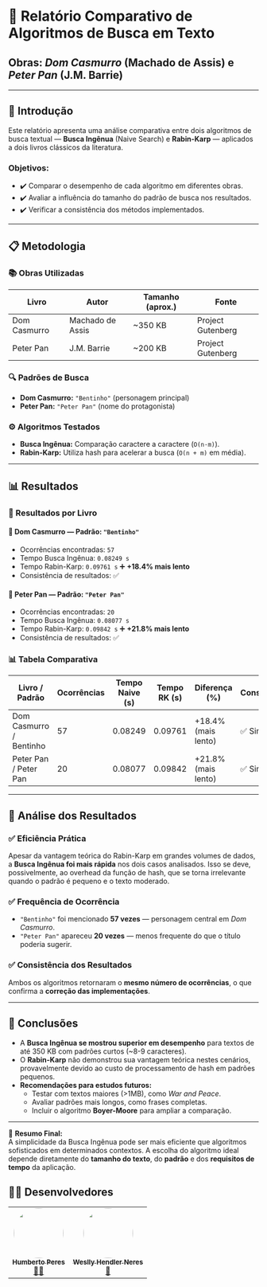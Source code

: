 # 📘 Relatório Comparativo de Algoritmos de Busca em Texto  
## Obras: *Dom Casmurro* (Machado de Assis) e *Peter Pan* (J.M. Barrie)

---

## 📌 Introdução

Este relatório apresenta uma análise comparativa entre dois algoritmos de busca textual — **Busca Ingênua** (Naive Search) e **Rabin-Karp** — aplicados a dois livros clássicos da literatura.

### Objetivos:
- ✔️ Comparar o desempenho de cada algoritmo em diferentes obras.
- ✔️ Avaliar a influência do tamanho do padrão de busca nos resultados.
- ✔️ Verificar a consistência dos métodos implementados.

---

## 📋 Metodologia

### 📚 Obras Utilizadas

| Livro         | Autor            | Tamanho (aprox.) | Fonte               |
|---------------|------------------|------------------|---------------------|
| Dom Casmurro  | Machado de Assis | ~350 KB          | Project Gutenberg   |
| Peter Pan     | J.M. Barrie      | ~200 KB          | Project Gutenberg   |

### 🔍 Padrões de Busca

- **Dom Casmurro:** `"Bentinho"` (personagem principal)
- **Peter Pan:** `"Peter Pan"` (nome do protagonista)

### ⚙️ Algoritmos Testados

- **Busca Ingênua:** Comparação caractere a caractere (`O(n·m)`).
- **Rabin-Karp:** Utiliza hash para acelerar a busca (`O(n + m)` em média).

---

## 📊 Resultados

### 🔎 Resultados por Livro

#### 📖 Dom Casmurro — Padrão: `"Bentinho"`  
- Ocorrências encontradas: `57`  
- Tempo Busca Ingênua: `0.08249 s`  
- Tempo Rabin-Karp: `0.09761 s` ➕ **+18.4% mais lento**  
- Consistência de resultados: ✅

#### 📖 Peter Pan — Padrão: `"Peter Pan"`  
- Ocorrências encontradas: `20`  
- Tempo Busca Ingênua: `0.08077 s`  
- Tempo Rabin-Karp: `0.09842 s` ➕ **+21.8% mais lento**  
- Consistência de resultados: ✅

### 📊 Tabela Comparativa

| Livro / Padrão          | Ocorrências | Tempo Naive (s) | Tempo RK (s) | Diferença (%)     | Consistência |
|-------------------------|-------------|-----------------|--------------|-------------------|--------------|
| Dom Casmurro / Bentinho | 57          | 0.08249         | 0.09761      | +18.4% (mais lento) | ✅ Sim       |
| Peter Pan / Peter Pan   | 20          | 0.08077         | 0.09842      | +21.8% (mais lento) | ✅ Sim       |

---

## 📌 Análise dos Resultados

### ✅ Eficiência Prática
Apesar da vantagem teórica do Rabin-Karp em grandes volumes de dados, a **Busca Ingênua foi mais rápida** nos dois casos analisados. Isso se deve, possivelmente, ao overhead da função de hash, que se torna irrelevante quando o padrão é pequeno e o texto moderado.

### ✅ Frequência de Ocorrência
- `"Bentinho"` foi mencionado **57 vezes** — personagem central em *Dom Casmurro*.
- `"Peter Pan"` apareceu **20 vezes** — menos frequente do que o título poderia sugerir.

### ✅ Consistência dos Resultados
Ambos os algoritmos retornaram o **mesmo número de ocorrências**, o que confirma a **correção das implementações**.

---

## 🔎 Conclusões

- A **Busca Ingênua se mostrou superior em desempenho** para textos de até 350 KB com padrões curtos (~8-9 caracteres).
- O **Rabin-Karp** não demonstrou sua vantagem teórica nestes cenários, provavelmente devido ao custo de processamento de hash em padrões pequenos.
- **Recomendações para estudos futuros:**
  - Testar com textos maiores (>1MB), como *War and Peace*.
  - Avaliar padrões mais longos, como frases completas.
  - Incluir o algoritmo **Boyer-Moore** para ampliar a comparação.

---

📌 **Resumo Final:**  
A simplicidade da Busca Ingênua pode ser mais eficiente que algoritmos sofisticados em determinados contextos. A escolha do algoritmo ideal depende diretamente do **tamanho do texto**, do **padrão** e dos **requisitos de tempo** da aplicação.

## 👨‍💻 Desenvolvedores

<table align="center">
  <tr>
    <td align="center"><a href="https://github.com/humberto-peres"><img style="border-radius: 50%;" src="https://avatars.githubusercontent.com/u/118866895?s=400&u=a12412e21705d58ab604be67c1e1431c80174b64&v=4" width="100px;" alt=""/><br /><sub><b>Humberto Peres</b></sub></a><br /><a href="https://rocketseat.com.br/" title="Rocketseat">👨‍🚀</a></td>
    <td align="center"><a href="https://github.com/WesllyHn"><img style="border-radius: 50%;" src="https://avatars.githubusercontent.com/u/117309594?v=4" width="100px;" alt=""/><br /><sub><b>Weslly Hendler Neres</b></sub></a><br /><a href="https://rocketseat.com.br/" title="Rocketseat">🚀</a></td>

